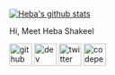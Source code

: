 [![Heba's github stats](https://github-readme-stats.vercel.app/api?username=HebaShakeel)](https://github.com/HebaShakeel/github-readme-stats)

Hi, Meet Heba Shakeel

[<img src='https://cdn.jsdelivr.net/npm/simple-icons@3.0.1/icons/github.svg' alt='github' height='40'>](https://github.com/HebaShakeel)  [<img src='https://cdn.jsdelivr.net/npm/simple-icons@3.0.1/icons/dev-dot-to.svg' alt='dev' height='40'>](https://dev.to/heba_shakeel)  [<img src='https://cdn.jsdelivr.net/npm/simple-icons@3.0.1/icons/twitter.svg' alt='twitter' height='40'>](https://twitter.com/heba_shakeel)  [<img src='https://cdn.jsdelivr.net/npm/simple-icons@3.0.1/icons/codepen.svg' alt='codepen' height='40'>](https://codepen.io/Heba_Shakeel)  







